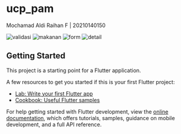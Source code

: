# ucp_pam

Mochamad Aldi Raihan F | 20210140150

![validasi](https://github.com/Aldayanday1/FaseOne_150/assets/91641328/bb4ab341-c8d9-4c5b-9713-9bbe3181a4b3)
![makanan](https://github.com/Aldayanday1/FaseOne_150/assets/91641328/0ea21a6a-b03b-4401-b58a-c5ee15b68c81)
![form](https://github.com/Aldayanday1/FaseOne_150/assets/91641328/0adf6eac-f69d-4bd2-b13d-5a18381bf315)
![detail](https://github.com/Aldayanday1/FaseOne_150/assets/91641328/f03a8dd4-5db7-4828-a44a-dffc46e714ff)



## Getting Started

This project is a starting point for a Flutter application.

A few resources to get you started if this is your first Flutter project:

- [Lab: Write your first Flutter app](https://docs.flutter.dev/get-started/codelab)
- [Cookbook: Useful Flutter samples](https://docs.flutter.dev/cookbook)

For help getting started with Flutter development, view the
[online documentation](https://docs.flutter.dev/), which offers tutorials,
samples, guidance on mobile development, and a full API reference.
